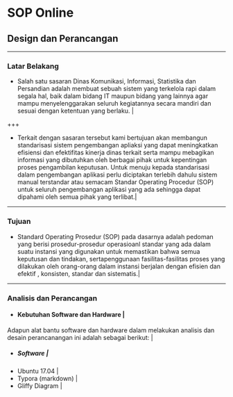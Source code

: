 # SOP Online

## Design dan Perancangan

---

### Latar Belakang
- Salah satu sasaran Dinas Komunikasi, Informasi, Statistika dan Persandian adalah membuat sebuah sistem yang terkelola rapi dalam segala hal, baik dalam bidang IT maupun bidang yang lainnya agar mampu menyelenggarakan seluruh kegiatannya secara mandiri dan sesuai dengan ketentuan yang berlaku. |

+++

- Terkait dengan sasaran tersebut kami bertujuan akan membangun standarisasi sistem pengembangan apliaksi yang dapat meningkatkan efisiensi dan efektifitas kinerja dinas terkait serta mampu mebagikan informasi yang dibutuhkan oleh berbagai pihak untuk kepentingan proses pengambilan keputusan. Untuk menuju kepada standarisasi dalam pengembangan aplikasi perlu diciptakan terlebih dahulu sistem manual  terstandar atau semacam Standar Operating Procedur (SOP) untuk seluruh pengembangan aplikasi yang ada sehingga dapat dipahami oleh semua pihak yang terlibat.|

---

### Tujuan
- Standard Operating Prosedur (SOP) pada dasarnya adalah pedoman yang berisi prosedur-prosedur operasioanl standar yang ada dalam suatu instansi yang digunakan untuk memastikan bahwa semua keputusan  dan tindakan, sertapenggunaan fasilitas-fasilitas proses yang dilakukan oleh orang-orang dalam instansi  berjalan dengan efisien dan efektif , konsisten, standar dan sistematis.|

---

### Analisis dan Perancangan
- #### Kebutuhan Software dan Hardware |
Adapun alat bantu software dan hardware dalam melakukan analisis dan desain perancanangan ini adalah sebagai berikut: |
- ##### Software |
- Ubuntu 17.04 |
- Typora (markdown) |
- Gliffy Diagram |
